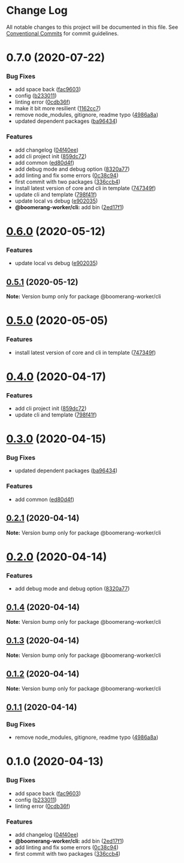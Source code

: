 # Change Log

All notable changes to this project will be documented in this file.
See [Conventional Commits](https://conventionalcommits.org) for commit guidelines.

# 0.7.0 (2020-07-22)

### Bug Fixes

- add space back ([fac9603](https://github.com/boomerang-io/boomerang.worker.main/commit/fac96037762ec864051a47899748a65409272ad8))
- config ([b233011](https://github.com/boomerang-io/boomerang.worker.main/commit/b23301103c7a065fc20461fe6d6208f6399cba07))
- linting error ([0cdb36f](https://github.com/boomerang-io/boomerang.worker.main/commit/0cdb36f835b419aa1cc48fc49134cb7f24cb04c3))
- make it bit more resilient ([1162cc7](https://github.com/boomerang-io/boomerang.worker.main/commit/1162cc7d5084d945e16dc14d025c64462f6421a2))
- remove node_modules, gitignore, readme typo ([4986a8a](https://github.com/boomerang-io/boomerang.worker.main/commit/4986a8a51c76b4d1da9387e4fa3d9b7f91571d80))
- updated dependent packages ([ba96434](https://github.com/boomerang-io/boomerang.worker.main/commit/ba964341d1d833cafdd18573af8afd3f1ff40a79))

### Features

- add changelog ([04f40ee](https://github.com/boomerang-io/boomerang.worker.main/commit/04f40eecf60610486abd0775f9de5c6e6b7989ac))
- add cli project init ([859dc72](https://github.com/boomerang-io/boomerang.worker.main/commit/859dc72555ab7df171bd3bead612ecb82f3bdb77))
- add common ([ed80d4f](https://github.com/boomerang-io/boomerang.worker.main/commit/ed80d4f5b467e0d73ecb9cefcb287ad7aad21539))
- add debug mode and debug option ([8320a77](https://github.com/boomerang-io/boomerang.worker.main/commit/8320a770f40f418a2fcb005fb18bc9326c59bf67))
- add linting and fix some errors ([0c38c94](https://github.com/boomerang-io/boomerang.worker.main/commit/0c38c9416702638389ea28ed114383e34ba7dc32))
- first commit with two packages ([336ccb4](https://github.com/boomerang-io/boomerang.worker.main/commit/336ccb4d3649a36e07ff2caeffdd8b8d2385132b))
- install latest version of core and cli in template ([747349f](https://github.com/boomerang-io/boomerang.worker.main/commit/747349fbe89e6aaecdab17095a095227c0713ab5))
- update cli and template ([798f41f](https://github.com/boomerang-io/boomerang.worker.main/commit/798f41f33c0880765ef2348609b234849024f6c6))
- update local vs debug ([e902035](https://github.com/boomerang-io/boomerang.worker.main/commit/e902035a34e9daac5054442e0ba5f1e7cb44656c))
- **@boomerang-worker/cli:** add bin ([2ed17f1](https://github.com/boomerang-io/boomerang.worker.main/commit/2ed17f11fa698d935d8af09633e0cac3d7a78af4))

# [0.6.0](https://github.ibm.com/Boomerang/boomerang.worker.base/compare/@boomerang-worker/cli@0.5.1...@boomerang-worker/cli@0.6.0) (2020-05-12)

### Features

- update local vs debug ([e902035](https://github.ibm.com/Boomerang/boomerang.worker.base/commit/e902035a34e9daac5054442e0ba5f1e7cb44656c))

## [0.5.1](https://github.ibm.com/Boomerang/boomerang.worker.base/compare/@boomerang-worker/cli@0.5.0...@boomerang-worker/cli@0.5.1) (2020-05-12)

**Note:** Version bump only for package @boomerang-worker/cli

# [0.5.0](https://github.ibm.com/Boomerang/boomerang.worker.base/compare/@boomerang-worker/cli@0.4.0...@boomerang-worker/cli@0.5.0) (2020-05-05)

### Features

- install latest version of core and cli in template ([747349f](https://github.ibm.com/Boomerang/boomerang.worker.base/commit/747349fbe89e6aaecdab17095a095227c0713ab5))

# [0.4.0](https://github.ibm.com/Boomerang/boomerang.worker.base/compare/@boomerang-worker/cli@0.3.0...@boomerang-worker/cli@0.4.0) (2020-04-17)

### Features

- add cli project init ([859dc72](https://github.ibm.com/Boomerang/boomerang.worker.base/commit/859dc72555ab7df171bd3bead612ecb82f3bdb77))
- update cli and template ([798f41f](https://github.ibm.com/Boomerang/boomerang.worker.base/commit/798f41f33c0880765ef2348609b234849024f6c6))

# [0.3.0](https://github.ibm.com/Boomerang/boomerang.worker.base/compare/@boomerang-worker/cli@0.2.1...@boomerang-worker/cli@0.3.0) (2020-04-15)

### Bug Fixes

- updated dependent packages ([ba96434](https://github.ibm.com/Boomerang/boomerang.worker.base/commit/ba964341d1d833cafdd18573af8afd3f1ff40a79))

### Features

- add common ([ed80d4f](https://github.ibm.com/Boomerang/boomerang.worker.base/commit/ed80d4f5b467e0d73ecb9cefcb287ad7aad21539))

## [0.2.1](https://github.ibm.com/Boomerang/boomerang.worker.base/compare/@boomerang-worker/cli@0.2.0...@boomerang-worker/cli@0.2.1) (2020-04-14)

**Note:** Version bump only for package @boomerang-worker/cli

# [0.2.0](https://github.ibm.com/Boomerang/boomerang.worker.base/compare/@boomerang-worker/cli@0.1.4...@boomerang-worker/cli@0.2.0) (2020-04-14)

### Features

- add debug mode and debug option ([8320a77](https://github.ibm.com/Boomerang/boomerang.worker.base/commit/8320a770f40f418a2fcb005fb18bc9326c59bf67))

## [0.1.4](https://github.ibm.com/Boomerang/boomerang.worker.base/compare/@boomerang-worker/cli@0.1.3...@boomerang-worker/cli@0.1.4) (2020-04-14)

**Note:** Version bump only for package @boomerang-worker/cli

## [0.1.3](https://github.ibm.com/Boomerang/boomerang.worker.base/compare/@boomerang-worker/cli@0.1.2...@boomerang-worker/cli@0.1.3) (2020-04-14)

**Note:** Version bump only for package @boomerang-worker/cli

## [0.1.2](https://github.ibm.com/Boomerang/boomerang.worker.base/compare/@boomerang-worker/cli@0.1.1...@boomerang-worker/cli@0.1.2) (2020-04-14)

**Note:** Version bump only for package @boomerang-worker/cli

## [0.1.1](https://github.ibm.com/Boomerang/boomerang.worker.base/compare/@boomerang-worker/cli@0.1.0...@boomerang-worker/cli@0.1.1) (2020-04-14)

### Bug Fixes

- remove node_modules, gitignore, readme typo ([4986a8a](https://github.ibm.com/Boomerang/boomerang.worker.base/commit/4986a8a51c76b4d1da9387e4fa3d9b7f91571d80))

# 0.1.0 (2020-04-13)

### Bug Fixes

- add space back ([fac9603](https://github.ibm.com/Boomerang/boomerang.worker.base/commit/fac96037762ec864051a47899748a65409272ad8))
- config ([b233011](https://github.ibm.com/Boomerang/boomerang.worker.base/commit/b23301103c7a065fc20461fe6d6208f6399cba07))
- linting error ([0cdb36f](https://github.ibm.com/Boomerang/boomerang.worker.base/commit/0cdb36f835b419aa1cc48fc49134cb7f24cb04c3))

### Features

- add changelog ([04f40ee](https://github.ibm.com/Boomerang/boomerang.worker.base/commit/04f40eecf60610486abd0775f9de5c6e6b7989ac))
- **@boomerang-worker/cli:** add bin ([2ed17f1](https://github.ibm.com/Boomerang/boomerang.worker.base/commit/2ed17f11fa698d935d8af09633e0cac3d7a78af4))
- add linting and fix some errors ([0c38c94](https://github.ibm.com/Boomerang/boomerang.worker.base/commit/0c38c9416702638389ea28ed114383e34ba7dc32))
- first commit with two packages ([336ccb4](https://github.ibm.com/Boomerang/boomerang.worker.base/commit/336ccb4d3649a36e07ff2caeffdd8b8d2385132b))
